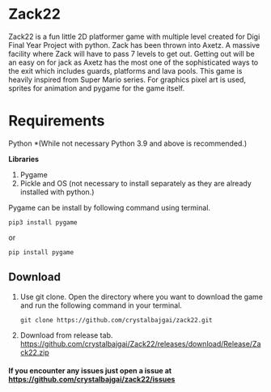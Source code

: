# Zack22
Zack22 is a fun little 2D platformer game with multiple level created for Digi Final Year Project with python. Zack has been thrown into Axetz. A massive facility where Zack will have to pass 7 levels to get out. Getting out will be an easy on for jack as Axetz has the most one of the sophisticated ways to the exit which includes guards, platforms and lava pools. This game is heavily inspired from Super Mario series. For graphics pixel art is used, sprites for animation and pygame for the game itself.

# Requirements
Python *(While not necessary Python 3.9 and above is recommended.) 

**Libraries**

1. Pygame
2. Pickle and OS (not necessary to install separately as they are already installed with python.)

Pygame can be install by following command using terminal.

    pip3 install pygame
   
   or
		

    pip install pygame

## Download
1. Use git clone.
Open the directory where you want to download the game and run the following command in your terminal.

    ``git clone https://github.com/crystalbajgai/zack22.git``

2. Download from release tab.
https://github.com/crystalbajgai/Zack22/releases/download/Release/Zack22.zip

#### If you encounter any issues just open a issue at https://github.com/crystalbajgai/zack22/issues
